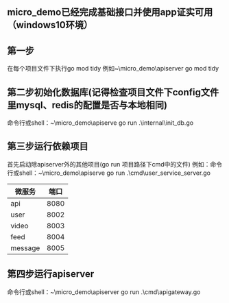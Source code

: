 ## micro_demo已经完成基础接口并使用app证实可用（windows10环境）

## 第一步
在每个项目文件下执行go mod tidy
例如~\micro_demo\apiserver go mod tidy

## 第二步初始化数据库(记得检查项目文件下config文件里mysql、redis的配置是否与本地相同)
命令行或shell：~\micro_demo\apiserve go run .\internal\init_db.go

## 第三步运行依赖项目
首先启动除apiserver外的其他项目(go run 项目路径下cmd中的文件)
例如：命令行或shell：~\micro_demo\apiserve go run .\cmd\user_service_server.go

|微服务|端口|
|-----|----|
|api|8080|
|user|8002|
|video|8003|
|feed|8004|
|message|8005|


## 第四步运行apiserver
命令行或shell：~\micro_demo\apiserver go run .\cmd\apigateway.go